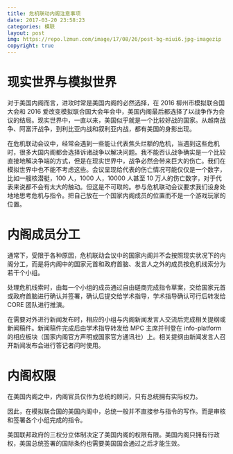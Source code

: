 ```yaml
---
title: 危机联动内阁注意事项
date: 2017-03-20 23:58:23
categories: 模联
layout: post
img: https://repo.lzmun.com/image/17/08/26/post-bg-miui6.jpg-imagezip
copyright: true
---
```

# 现实世界与模拟世界

对于美国内阁而言，进攻时常是美国内阁的必然选择，在 2016 柳州市模拟联合国大会和 2016 爱改变模拟联合国大会年会中，美国内阁最后都选择了以战争作为会议的结局。现实世界中，一直以来，美国似乎就是一个比较好战的国家。从越南战争、阿富汗战争，到利比亚内战和叙利亚内战，都有美国的身影出现。

在危机联动会议中，经常会遇到一些能让代表焦头烂额的危机，当遇到这些危机时，很多大国内阁都会选择诉诸战争以解决问题。我不能否认战争确实是一个比较直接地解决争端的方式，但是在现实世界中，战争必然会带来巨大的伤亡。我们在模拟世界中也不能不考虑这些。会议呈现给代表的伤亡情况可能仅仅是一个数字，比如一艘核潜艇，100 人，1000 人，10000 人甚至 10 万人的伤亡数字，对于代表来说都不会有太大的触动。但这是不可取的。参与危机联动会议要求我们设身处地地思考危机与指令。把自己放在一个国家内阁成员的位置而不是一个游戏玩家的位置。

# 内阁成员分工

通常下，受限于各种原因，危机联动会议中的国家内阁并不会按照现实状况下的内阁分工，而是将内阁中的国家元首和政府首脑、发言人之外的成员按危机线索分为若干个小组。

处理危机线索时，由每一个小组的成员通过自由磋商完成指令草案，交给国家元首或政府首脑进行确认并签署，确认后提交给学术指导，学术指导确认可行后转发给 CORE 团队进行推演。

在需要对外进行新闻发布时，相应的小组与内阁新闻发言人交流后完成相关提纲或新闻稿件。新闻稿件完成后由学术指导转发给 MPC 主席并刊登在 info-platform 的相应板块（国家内阁官方声明或国家官方通讯社）上。相关提纲由新闻发言人召开新闻发布会进行答记者问时使用。

# 内阁权限

在美国内阁之中，内阁官员仅作为总统的顾问，只有总统拥有实际权力。

因此，在模拟联合国的美国内阁中，总统一般并不直接参与指令的写作。而是审核和签署各个小组完成的指令。

美国联邦政府的三权分立体制决定了美国内阁的权限有限。美国内阁只拥有行政权，美国总统签署的国际条约也需要美国国会通过之后才能生效。